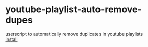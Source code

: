 # youtube-playlist-auto-remove-dupes
userscript to automatically remove duplicates in youtube playlists  
[install](https://github.com/mattman00000/youtube-playlist-auto-remove-dupes/raw/master/youtube-playlist-auto-remove-dupes.user.js)
